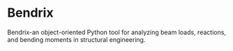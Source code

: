 # Bendrix
Bendrix-an object-oriented Python tool for analyzing beam loads, reactions, and bending moments in structural engineering.
